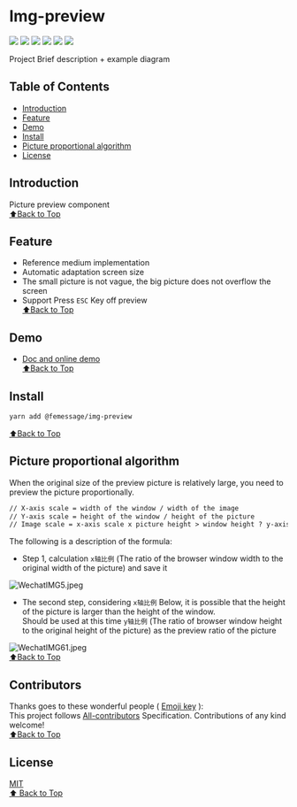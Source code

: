 # Img-preview

![](https://cdn.nlark.com/yuque/0/2019/svg/224563/1561960140452-758467ac-5389-4fed-a261-9c2b16dccbd6.svg#align=left&display=inline&height=20&originHeight=20&originWidth=90&size=0&status=done&width=90) [![](https://img.shields.io/npm/dm/@femessage/img-preview.svg#align=left&display=inline&height=20&originHeight=20&originWidth=140&status=done&width=140)](https://www.npmjs.com/package/@femessage/img-preview) ![](https://img.shields.io/npm/v/@femessage/img-preview.svg#align=left&display=inline&height=20&originHeight=20&originWidth=80&status=done&width=80) [![](https://img.shields.io/npm/l/@femessage/img-preview.svg#align=left&display=inline&height=20&originHeight=20&originWidth=78&status=done&width=78)](https://github.com/FEMessage/img-preview/blob/master/LICENSE) ![](https://img.shields.io/badge/PRs-welcome-brightgreen.svg#align=left&display=inline&height=20&originHeight=20&originWidth=90&status=done&width=90) [![](https://img.shields.io/badge/%F0%9F%A4%96-release%20notes-00B2EE.svg#align=left&display=inline&height=20&originHeight=20&originWidth=104&status=done&width=104)](https://github-tools.github.io/github-release-notes/)

Project Brief description + example diagram

<a name="65f5152b"></a>

## Table of Contents

* [Introduction](https://www.yuque.com/deepexi-serverless/onx52o/hubxul?translate=en#introduction)
* [Feature](https://www.yuque.com/deepexi-serverless/onx52o/hubxul?translate=en#feature)
* [Demo](https://www.yuque.com/deepexi-serverless/onx52o/hubxul?translate=en#demo)
* [Install](https://www.yuque.com/deepexi-serverless/onx52o/hubxul?translate=en#install)
* [Picture proportional algorithm](https://www.yuque.com/deepexi-serverless/onx52o/hubxul?translate=en#%E5%9B%BE%E7%89%87%E6%AF%94%E4%BE%8B%E7%AE%97%E6%B3%95)
* [License](https://www.yuque.com/deepexi-serverless/onx52o/hubxul?translate=en#license)

<a name="Introduction"></a>

## Introduction

Picture preview component<br />[⬆Back to Top](https://www.yuque.com/deepexi-serverless/onx52o/hubxul?translate=en#table-of-contents)

<a name="Feature"></a>

## Feature

* Reference medium implementation
* Automatic adaptation screen size
* The small picture is not vague, the big picture does not overflow the screen
* Support Press `ESC` Key off preview<br />[⬆Back to Top](https://www.yuque.com/deepexi-serverless/onx52o/hubxul?translate=en#table-of-contents)

<a name="Demo"></a>

## Demo

* [Doc and online demo](https://femessage.github.io/img-preview/)<br />[⬆Back to Top](https://www.yuque.com/deepexi-serverless/onx52o/hubxul?translate=en#table-of-contents)

<a name="Install"></a>

## Install

```sh
yarn add @femessage/img-preview
```

[⬆Back to Top](https://www.yuque.com/deepexi-serverless/onx52o/hubxul?translate=en#table-of-contents)

<a name="f041f3c9"></a>

## Picture proportional algorithm

When the original size of the preview picture is relatively large, you need to preview the picture proportionally.

```html
// X-axis scale = width of the window / width of the image
// Y-axis scale = height of the window / height of the picture
// Image scale = x-axis scale x picture height > window height ? y-axis scale: x-axis scale
```

The following is a description of the formula:

* Step 1, calculation `x轴比例` (The ratio of the browser window width to the original width of the picture) and save it

![WechatIMG5.jpeg](https://cdn.nlark.com/yuque/0/2019/jpeg/224563/1561960426707-28d49d2f-a972-4020-b9fd-958e1686a9bc.jpeg#align=left&display=inline&height=1224&name=WechatIMG5.jpeg&originHeight=1224&originWidth=2084&size=276725&status=done&width=2084)<br />

* The second step, considering `x轴比例` Below, it is possible that the height of the picture is larger than the height of the window.<br />Should be used at this time `y轴比例` (The ratio of browser window height to the original height of the picture) as the preview ratio of the picture

![WechatIMG61.jpeg](https://cdn.nlark.com/yuque/0/2019/jpeg/224563/1561960419677-2b5ecc88-b313-43e4-a196-402f6b5fc293.jpeg#align=left&display=inline&height=716&name=WechatIMG61.jpeg&originHeight=716&originWidth=2868&size=268723&status=done&width=2868)<br />
[⬆Back to Top](https://www.yuque.com/deepexi-serverless/onx52o/hubxul?translate=en#table-of-contents)

<a name="Contributors"></a>

## Contributors

Thanks goes to these wonderful people ( [Emoji key](https://allcontributors.org/docs/en/emoji-key) ):<br />This project follows [All-contributors](https://github.com/all-contributors/all-contributors) Specification. Contributions of any kind welcome!<br />[⬆Back to Top](https://www.yuque.com/deepexi-serverless/onx52o/hubxul?translate=en#table-of-contents)

<a name="License"></a>

## License

[MIT](./LICENSE)<br />[⬆ Back to Top](#table-of-contents)
